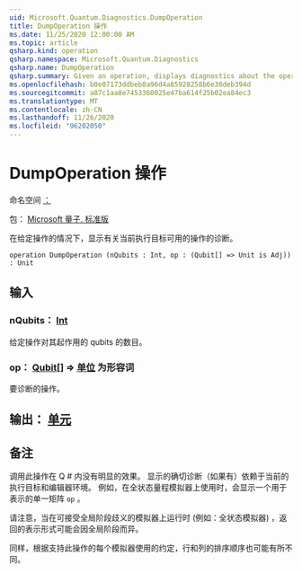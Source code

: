 ```yaml
---
uid: Microsoft.Quantum.Diagnostics.DumpOperation
title: DumpOperation 操作
ms.date: 11/25/2020 12:00:00 AM
ms.topic: article
qsharp.kind: operation
qsharp.namespace: Microsoft.Quantum.Diagnostics
qsharp.name: DumpOperation
qsharp.summary: Given an operation, displays diagnostics about the operation that are made available by the current execution target.
ms.openlocfilehash: b0e07173ddbeb8a96d4a85928258b6e30deb394d
ms.sourcegitcommit: a87c1aa8e7453360025e47ba614f25b02ea84ec3
ms.translationtype: MT
ms.contentlocale: zh-CN
ms.lasthandoff: 11/26/2020
ms.locfileid: "96202050"
---
```

# <a name="dumpoperation-operation"></a>DumpOperation 操作

命名空间 [：](xref:Microsoft.Quantum.Diagnostics)

包： [Microsoft 量子. 标准版](https://nuget.org/packages/Microsoft.Quantum.Standard)


在给定操作的情况下，显示有关当前执行目标可用的操作的诊断。

```qsharp
operation DumpOperation (nQubits : Int, op : (Qubit[] => Unit is Adj)) : Unit
```


## <a name="input"></a>输入

### <a name="nqubits--int"></a>nQubits： [Int](xref:microsoft.quantum.lang-ref.int)

给定操作对其起作用的 qubits 的数目。


### <a name="op--qubit--unit--is-adj"></a>op： [Qubit](xref:microsoft.quantum.lang-ref.qubit)[] => [单位](xref:microsoft.quantum.lang-ref.unit)  为形容词

要诊断的操作。



## <a name="output--unit"></a>输出： [单元](xref:microsoft.quantum.lang-ref.unit)



## <a name="remarks"></a>备注

调用此操作在 Q # 内没有明显的效果。 显示的确切诊断（如果有）依赖于当前的执行目标和编辑器环境。
例如，在全状态量程模拟器上使用时，会显示一个用于表示的单一矩阵 `op` 。

请注意，当在可接受全局阶段歧义的模拟器上运行时 (例如：全状态模拟器) ，返回的表示形式可能会因全局阶段而异。

同样，根据支持此操作的每个模拟器使用的约定，行和列的排序顺序也可能有所不同。